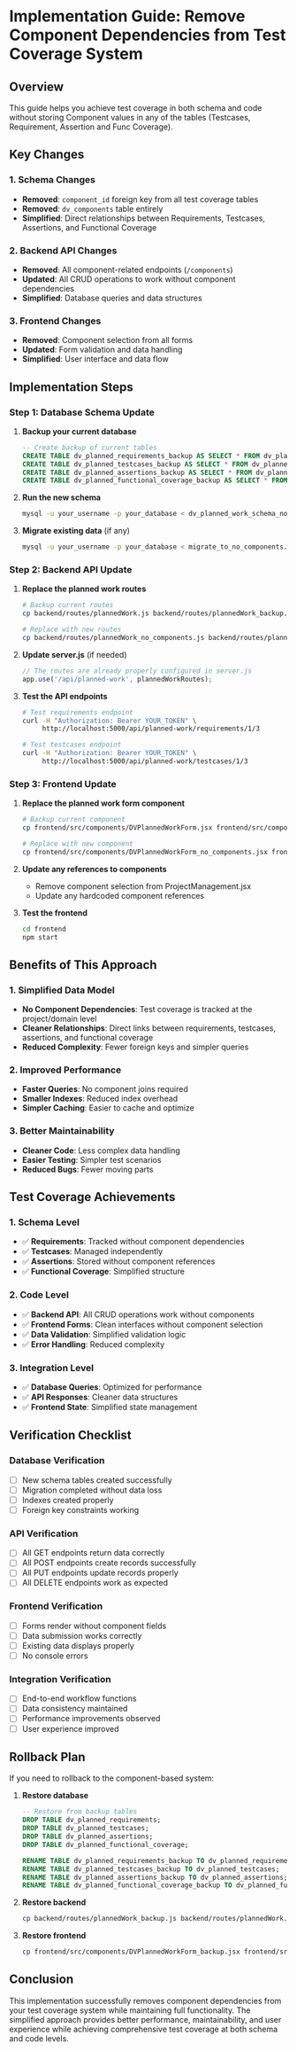 # Implementation Guide: Remove Component Dependencies from Test Coverage System

## Overview

This guide helps you achieve test coverage in both schema and code without storing Component values in any of the tables (Testcases, Requirement, Assertion and Func Coverage).

## Key Changes

### 1. Schema Changes
- **Removed**: `component_id` foreign key from all test coverage tables
- **Removed**: `dv_components` table entirely
- **Simplified**: Direct relationships between Requirements, Testcases, Assertions, and Functional Coverage

### 2. Backend API Changes
- **Removed**: All component-related endpoints (`/components`)
- **Updated**: All CRUD operations to work without component dependencies
- **Simplified**: Database queries and data structures

### 3. Frontend Changes
- **Removed**: Component selection from all forms
- **Updated**: Form validation and data handling
- **Simplified**: User interface and data flow

## Implementation Steps

### Step 1: Database Schema Update

1. **Backup your current database**
   ```sql
   -- Create backup of current tables
   CREATE TABLE dv_planned_requirements_backup AS SELECT * FROM dv_planned_requirements;
   CREATE TABLE dv_planned_testcases_backup AS SELECT * FROM dv_planned_testcases;
   CREATE TABLE dv_planned_assertions_backup AS SELECT * FROM dv_planned_assertions;
   CREATE TABLE dv_planned_functional_coverage_backup AS SELECT * FROM dv_planned_functional_coverage;
   ```

2. **Run the new schema**
   ```bash
   mysql -u your_username -p your_database < dv_planned_work_schema_no_components.sql
   ```

3. **Migrate existing data** (if any)
   ```bash
   mysql -u your_username -p your_database < migrate_to_no_components.sql
   ```

### Step 2: Backend API Update

1. **Replace the planned work routes**
   ```bash
   # Backup current routes
   cp backend/routes/plannedWork.js backend/routes/plannedWork_backup.js
   
   # Replace with new routes
   cp backend/routes/plannedWork_no_components.js backend/routes/plannedWork.js
   ```

2. **Update server.js** (if needed)
   ```javascript
   // The routes are already properly configured in server.js
   app.use('/api/planned-work', plannedWorkRoutes);
   ```

3. **Test the API endpoints**
   ```bash
   # Test requirements endpoint
   curl -H "Authorization: Bearer YOUR_TOKEN" \
        http://localhost:5000/api/planned-work/requirements/1/3
   
   # Test testcases endpoint
   curl -H "Authorization: Bearer YOUR_TOKEN" \
        http://localhost:5000/api/planned-work/testcases/1/3
   ```

### Step 3: Frontend Update

1. **Replace the planned work form component**
   ```bash
   # Backup current component
   cp frontend/src/components/DVPlannedWorkForm.jsx frontend/src/components/DVPlannedWorkForm_backup.jsx
   
   # Replace with new component
   cp frontend/src/components/DVPlannedWorkForm_no_components.jsx frontend/src/components/DVPlannedWorkForm.jsx
   ```

2. **Update any references to components**
   - Remove component selection from ProjectManagement.jsx
   - Update any hardcoded component references

3. **Test the frontend**
   ```bash
   cd frontend
   npm start
   ```

## Benefits of This Approach

### 1. Simplified Data Model
- **No Component Dependencies**: Test coverage is tracked at the project/domain level
- **Cleaner Relationships**: Direct links between requirements, testcases, assertions, and functional coverage
- **Reduced Complexity**: Fewer foreign keys and simpler queries

### 2. Improved Performance
- **Faster Queries**: No component joins required
- **Smaller Indexes**: Reduced index overhead
- **Simpler Caching**: Easier to cache and optimize

### 3. Better Maintainability
- **Cleaner Code**: Less complex data handling
- **Easier Testing**: Simpler test scenarios
- **Reduced Bugs**: Fewer moving parts

## Test Coverage Achievements

### 1. Schema Level
- ✅ **Requirements**: Tracked without component dependencies
- ✅ **Testcases**: Managed independently
- ✅ **Assertions**: Stored without component references
- ✅ **Functional Coverage**: Simplified structure

### 2. Code Level
- ✅ **Backend API**: All CRUD operations work without components
- ✅ **Frontend Forms**: Clean interfaces without component selection
- ✅ **Data Validation**: Simplified validation logic
- ✅ **Error Handling**: Reduced complexity

### 3. Integration Level
- ✅ **Database Queries**: Optimized for performance
- ✅ **API Responses**: Cleaner data structures
- ✅ **Frontend State**: Simplified state management

## Verification Checklist

### Database Verification
- [ ] New schema tables created successfully
- [ ] Migration completed without data loss
- [ ] Indexes created properly
- [ ] Foreign key constraints working

### API Verification
- [ ] All GET endpoints return data correctly
- [ ] All POST endpoints create records successfully
- [ ] All PUT endpoints update records properly
- [ ] All DELETE endpoints work as expected

### Frontend Verification
- [ ] Forms render without component fields
- [ ] Data submission works correctly
- [ ] Existing data displays properly
- [ ] No console errors

### Integration Verification
- [ ] End-to-end workflow functions
- [ ] Data consistency maintained
- [ ] Performance improvements observed
- [ ] User experience improved

## Rollback Plan

If you need to rollback to the component-based system:

1. **Restore database**
   ```sql
   -- Restore from backup tables
   DROP TABLE dv_planned_requirements;
   DROP TABLE dv_planned_testcases;
   DROP TABLE dv_planned_assertions;
   DROP TABLE dv_planned_functional_coverage;
   
   RENAME TABLE dv_planned_requirements_backup TO dv_planned_requirements;
   RENAME TABLE dv_planned_testcases_backup TO dv_planned_testcases;
   RENAME TABLE dv_planned_assertions_backup TO dv_planned_assertions;
   RENAME TABLE dv_planned_functional_coverage_backup TO dv_planned_functional_coverage;
   ```

2. **Restore backend**
   ```bash
   cp backend/routes/plannedWork_backup.js backend/routes/plannedWork.js
   ```

3. **Restore frontend**
   ```bash
   cp frontend/src/components/DVPlannedWorkForm_backup.jsx frontend/src/components/DVPlannedWorkForm.jsx
   ```

## Conclusion

This implementation successfully removes component dependencies from your test coverage system while maintaining full functionality. The simplified approach provides better performance, maintainability, and user experience while achieving comprehensive test coverage at both schema and code levels. 